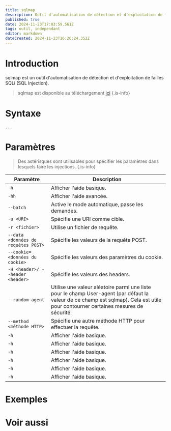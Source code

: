 ```yaml
---
title: sqlmap
description: Outil d'automatisation de détection et d'exploitation de failles SQLi (SQL Injection).
published: true
date: 2024-11-23T17:03:59.561Z
tags: outil, indépendant
editor: markdown
dateCreated: 2024-11-23T16:26:24.352Z
---
```


# Introduction

sqlmap est un outil d'automatisation de détection et d'exploitation de failles SQLi (SQL Injection).

> sqlmap est disponible au téléchargement [ici](https://github.com/sqlmapproject/sqlmap)
> {.is-info}

# Syntaxe

`...`

# Paramètres

> Des astérisques sont utilisables pour spécifier les paramètres dans lesquels faire les injections.
> {.is-info}

| Paramètre                           | Description                                                                                                                                                                        |
| ----------------------------------- | ---------------------------------------------------------------------------------------------------------------------------------------------------------------------------------- |
| `-h`                                | Afficher l'aide basique.                                                                                                                                                           |
| `-hh`                               | Afficher l'aide avancée.                                                                                                                                                           |
| `--batch`                           | Active le mode automatique, passe les demandes.                                                                                                                                    |
| `-u <URI>`                          | Spécifie une URI comme cible.                                                                                                                                                      |
| `-r <fichier>`                      | Utilise un fichier de requête.                                                                                                                                                     |
| `--data <données de requètes POST>` | Spécifie les valeurs de la requête POST.                                                                                                                                           |
| `--cookie=<données du cookie>`      | Spécifie les valeurs des paramètres du cookie.                                                                                                                                     |
| `-H <header>/ --header <header>`    | Spécifie les valeurs des headers.                                                                                                                                                  |
| `--random-agent`                    | Utilise une valeur aléatoire parmi une liste pour le champ User-agent (par défaut la valeur de ce champ est sqlmap). Cela est utile pour contourner certaines mesures de sécurité. |
| `--method <méthode HTTP>`           | Spécifie une autre méthode HTTP pour effectuer la requête.                                                                                                                         |
| `-h`                                | Afficher l'aide basique.                                                                                                                                                           |
| `-h`                                | Afficher l'aide basique.                                                                                                                                                           |
| `-h`                                | Afficher l'aide basique.                                                                                                                                                           |
| `-h`                                | Afficher l'aide basique.                                                                                                                                                           |
| `-h`                                | Afficher l'aide basique.                                                                                                                                                           |
| `-h`                                | Afficher l'aide basique.                                                                                                                                                           |

# Exemples

# Voir aussi
